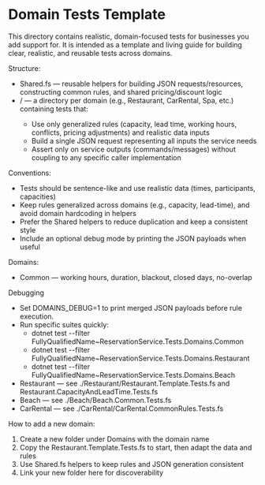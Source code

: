 # Domain Tests Template

This directory contains realistic, domain-focused tests for businesses you add support for. It is intended as a template and living guide for building clear, realistic, and reusable tests across domains.

Structure:
- Shared.fs — reusable helpers for building JSON requests/resources, constructing common rules, and shared pricing/discount logic
- <Domain>/ — a directory per domain (e.g., Restaurant, CarRental, Spa, etc.) containing tests that:
  - Use only generalized rules (capacity, lead time, working hours, conflicts, pricing adjustments) and realistic data inputs
  - Build a single JSON request representing all inputs the service needs
  - Assert only on service outputs (commands/messages) without coupling to any specific caller implementation

Conventions:
- Tests should be sentence-like and use realistic data (times, participants, capacities)
- Keep rules generalized across domains (e.g., capacity, lead-time), and avoid domain hardcoding in helpers
- Prefer the Shared helpers to reduce duplication and keep a consistent style
- Include an optional debug mode by printing the JSON payloads when useful

Domains:
- Common — working hours, duration, blackout, closed days, no-overlap

Debugging
- Set DOMAINS_DEBUG=1 to print merged JSON payloads before rule execution.
- Run specific suites quickly:
  - dotnet test --filter FullyQualifiedName~ReservationService.Tests.Domains.Common
  - dotnet test --filter FullyQualifiedName~ReservationService.Tests.Domains.Restaurant
  - dotnet test --filter FullyQualifiedName~ReservationService.Tests.Domains.Beach
- Restaurant — see ./Restaurant/Restaurant.Template.Tests.fs and Restaurant.CapacityAndLeadTime.Tests.fs
- Beach — see ./Beach/Beach.Common.Tests.fs
- CarRental — see ./CarRental/CarRental.CommonRules.Tests.fs

How to add a new domain:
1) Create a new folder under Domains with the domain name
2) Copy the Restaurant.Template.Tests.fs to start, then adapt the data and rules
3) Use Shared.fs helpers to keep rules and JSON generation consistent
4) Link your new folder here for discoverability

